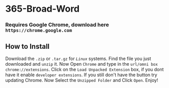 # 365-Broad-Word
### Requires Google Chrome, download here ```https://chrome.google.com```

## How to Install
Download the ```.zip``` or ```.tar.gz``` for *```Linux```* systems.
Find the file you just downloaded and ```unzip``` it.
Now Open ```Chrome``` and type in the ```url/omni box``` ```chrome://extensions```.
Click on the ```Load Unpacked Extension``` box, if you dont have it enable ```developer extensions```.
If you still don't have the button try updating Chrome.
Now Select the ```Unzipped Folder``` and Click ```Open```.
Enjoy!
